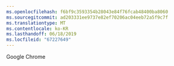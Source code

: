 ```yaml
---
ms.openlocfilehash: f6bf9c3593354b28043e84f76fcab48400ba8060
ms.sourcegitcommit: ad203331ee9737e82ef70206ac04eeb72a5f9c7f
ms.translationtype: MT
ms.contentlocale: ko-KR
ms.lasthandoff: 06/18/2019
ms.locfileid: "67227649"
---
```

Google Chrome